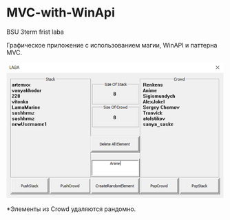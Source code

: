 # MVC-with-WinApi
BSU 3term frist laba

Графическое приложение с использованием магии, WinAPI и паттерна MVC.

![Image alt](https://github.com/Rrenkens/MVC-with-WinApi/blob/master/Example.png)

*Элементы из Crowd удаляются рандомно.

